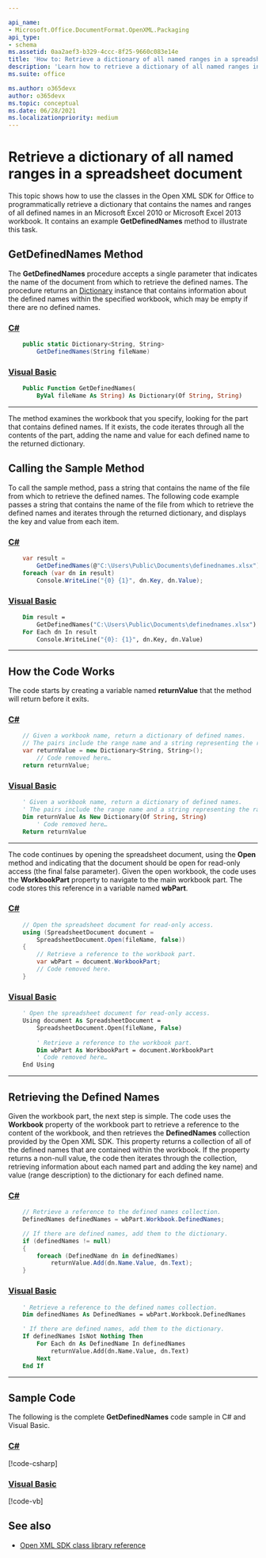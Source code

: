 ```yaml
---

api_name:
- Microsoft.Office.DocumentFormat.OpenXML.Packaging
api_type:
- schema
ms.assetid: 0aa2aef3-b329-4ccc-8f25-9660c083e14e
title: 'How to: Retrieve a dictionary of all named ranges in a spreadsheet document'
description: 'Learn how to retrieve a dictionary of all named ranges in a spreadsheet document using the Open XML SDK.'
ms.suite: office

ms.author: o365devx
author: o365devx
ms.topic: conceptual
ms.date: 06/28/2021
ms.localizationpriority: medium
---
```

# Retrieve a dictionary of all named ranges in a spreadsheet document

This topic shows how to use the classes in the Open XML SDK for
Office to programmatically retrieve a dictionary that contains the names
and ranges of all defined names in an Microsoft Excel 2010 or Microsoft
Excel 2013 workbook. It contains an example **GetDefinedNames** method
to illustrate this task.



## GetDefinedNames Method

The **GetDefinedNames** procedure accepts a
single parameter that indicates the name of the document from which to
retrieve the defined names. The procedure returns an
[Dictionary](https://msdn.microsoft.com/library/xfhwa508.aspx)
instance that contains information about the defined names within the
specified workbook, which may be empty if there are no defined names.

### [C#](#tab/cs-0)
```csharp
    public static Dictionary<String, String>
        GetDefinedNames(String fileName)
```

### [Visual Basic](#tab/vb-0)
```vb
    Public Function GetDefinedNames(
        ByVal fileName As String) As Dictionary(Of String, String)
```
***


The method examines the workbook that you specify, looking for the part
that contains defined names. If it exists, the code iterates through all
the contents of the part, adding the name and value for each defined
name to the returned dictionary.

## Calling the Sample Method

To call the sample method, pass a string that contains the name of the
file from which to retrieve the defined names. The following code
example passes a string that contains the name of the file from which to
retrieve the defined names and iterates through the returned dictionary,
and displays the key and value from each item.

### [C#](#tab/cs-1)
```csharp
    var result = 
        GetDefinedNames(@"C:\Users\Public\Documents\definednames.xlsx");
    foreach (var dn in result)
        Console.WriteLine("{0} {1}", dn.Key, dn.Value);
```

### [Visual Basic](#tab/vb-1)
```vb
    Dim result =
        GetDefinedNames("C:\Users\Public\Documents\definednames.xlsx")
    For Each dn In result
        Console.WriteLine("{0}: {1}", dn.Key, dn.Value)
```
***


## How the Code Works

The code starts by creating a variable named **returnValue** that the method will return before it exits.

### [C#](#tab/cs-2)
```csharp
    // Given a workbook name, return a dictionary of defined names.
    // The pairs include the range name and a string representing the range.
    var returnValue = new Dictionary<String, String>();
        // Code removed here…
    return returnValue;
```

### [Visual Basic](#tab/vb-2)
```vb
    ' Given a workbook name, return a dictionary of defined names.
    ' The pairs include the range name and a string representing the range.
    Dim returnValue As New Dictionary(Of String, String)
        ' Code removed here…
    Return returnValue
```
***


The code continues by opening the spreadsheet document, using the **Open** method and indicating that the
document should be open for read-only access (the final false parameter). Given the open workbook, the code uses the **WorkbookPart** property to navigate to the main workbook part. The code stores this reference in a variable named **wbPart**.

### [C#](#tab/cs-3)
```csharp
    // Open the spreadsheet document for read-only access.
    using (SpreadsheetDocument document =
        SpreadsheetDocument.Open(fileName, false))
    {
        // Retrieve a reference to the workbook part.
        var wbPart = document.WorkbookPart;
        // Code removed here.
    }
```

### [Visual Basic](#tab/vb-3)
```vb
    ' Open the spreadsheet document for read-only access.
    Using document As SpreadsheetDocument =
        SpreadsheetDocument.Open(fileName, False)
      
        ' Retrieve a reference to the workbook part.
        Dim wbPart As WorkbookPart = document.WorkbookPart
        ' Code removed here…
    End Using
```
***


## Retrieving the Defined Names

Given the workbook part, the next step is simple. The code uses the
**Workbook** property of the workbook part to retrieve a reference to the content of the workbook, and then retrieves the **DefinedNames** collection provided by the Open XML SDK. This property returns a collection of all of the
defined names that are contained within the workbook. If the property returns a non-null value, the code then iterates through the collection, retrieving information about each named part and adding the key  name) and value (range description) to the dictionary for each defined name.

### [C#](#tab/cs-4)
```csharp
    // Retrieve a reference to the defined names collection.
    DefinedNames definedNames = wbPart.Workbook.DefinedNames;

    // If there are defined names, add them to the dictionary.
    if (definedNames != null)
    {
        foreach (DefinedName dn in definedNames)
            returnValue.Add(dn.Name.Value, dn.Text);
    }
```

### [Visual Basic](#tab/vb-4)
```vb
    ' Retrieve a reference to the defined names collection.
    Dim definedNames As DefinedNames = wbPart.Workbook.DefinedNames

    ' If there are defined names, add them to the dictionary.
    If definedNames IsNot Nothing Then
        For Each dn As DefinedName In definedNames
            returnValue.Add(dn.Name.Value, dn.Text)
        Next
    End If
```
***


## Sample Code

The following is the complete **GetDefinedNames** code sample in C\# and Visual Basic.

### [C#](#tab/cs)
[!code-csharp[](../../samples/spreadsheet/retrieve_a_dictionary_of_all_named_ranges/cs/Program.cs)]

### [Visual Basic](#tab/vb)
[!code-vb[](../../samples/spreadsheet/retrieve_a_dictionary_of_all_named_ranges/vb/Program.vb)]

## See also

- [Open XML SDK class library reference](/office/open-xml/open-xml-sdk)
